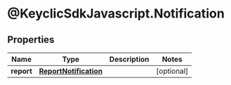 # @KeyclicSdkJavascript.Notification

## Properties
Name | Type | Description | Notes
------------ | ------------- | ------------- | -------------
**report** | [**ReportNotification**](ReportNotification.md) |  | [optional] 


